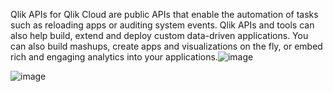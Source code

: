 Qlik APIs for Qlik Cloud are public APIs that enable the automation of tasks such as reloading apps or auditing system events. Qlik APIs and tools can also help build, extend and deploy custom data-driven applications. You can also build mashups, create apps and visualizations on the fly, or embed rich and engaging analytics into your applications.![image](https://user-images.githubusercontent.com/12411165/227907912-02bc55be-b041-472d-93f3-062a855a4091.png)

![image](https://user-images.githubusercontent.com/12411165/227908006-b1b4b75f-b25e-4899-b3e5-f34d11cc3d4c.png)

